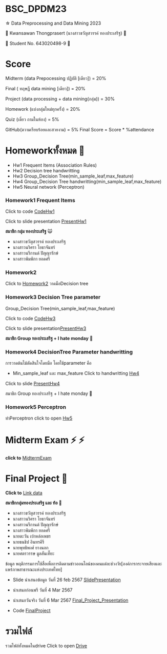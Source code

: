 
# BSC_DPDM23

☆ Data Preprocessing and Data Mining 2023 

:ribbon: Kwansawan Thongprasert (นางสาวขวัญสวรรค์ ทองประเสริฐ) :ribbon:

:ribbon: Student No. 643020498-9  :ribbon:


# Score
Midterm (data Prepocessing ปฏิบัติ [เดียว]) = 20%

Final ( ทฤษฏี data mining [เดียว]) = 20%

Project (data processing + data mining(กลุ่ม)) = 30%

Homework (แบ่งกลุ่มใหม่ทุกครั้ง) = 20%

Quiz (เดี่ยว ถามในห้อง) = 5%

GitHub(ตวามเรียบร้อยเเละสวยงาม) = 5% Final Score = Score * %attendance

# Homeworkทั้งหมด :pencil:
+ Hw1 Frequent Items (Association Rules)
+ Hw2 Decision tree handwritting
+ Hw3 Group_Decision Tree(min_sample_leaf,max_feature) 
+ Hw4 Group_Decision Tree handwritting(min_sample_leaf,max_feature)
+ Hw5 Neural network (Perceptron)
### Homework1 Frequent Items

Click to code [CodeHw1](https://github.com/kwansawanth/BSC_DPDM23/blob/main/Frequent_Patterns_(Association_Rules).ipynb)

Click to slide presentation [PresentHw1](https://github.com/kwansawanth/BSC_DPDM23/blob/main/Marketbasket_compressed.pdf)

**สมาชิก กลุ่ม ทองประเสริฐ**  :scream_cat:

+ นางสาวขวัญสวรรค์ ทองประเสริฐ
+ นางสาวนริศรา โยธาจันทร์
+ นางสาวนรีกานต์ ปัญญารักษ์
+ นางสาวพิมพิกา ยอดศรี
### Homework2   

Click to  [Homework2](https://github.com/kwansawanth/BSC_DPDM23/blob/main/Hw2.pdf) 
วาดมือDecision tree

### Homework3 Decision Tree parameter
Group_Decision Tree(min_sample_leaf,max_feature) 

Click to code [CodeHw3](https://github.com/kwansawanth/BSC_DPDM23/blob/main/Classification.ipynb)

Click to slide presentation[PresentHw3](https://www.canva.com/design/DAF8ejkUgWc/qB4EU70aLQGHXQhvQk8N1Q/view?utm_content=DAF8ejkUgWc&utm_campaign=designshare&utm_medium=link&utm_source=editor)

**สมาชิก Group ทองประเสริฐ + I hate monday** :busts_in_silhouette:

### Homework4 DecisionTree Parameter handwritting
การวาดต้นไม้ตัดสินใจโดยมือ โดยใช้parameter คือ 
+ Min_sample_leaf และ max_feature
Click to handwritting  [Hw4](https://github.com/kwansawanth/BSC_DPDM23/blob/main/Hw4-Final-จริงๆจ้า.pdf)

Click to slide [PresentHw4](https://www.canva.com/design/DAGAEi1HviM/8WQr9sTuu2L7vsBccwde5Q/view?utm_content=DAGAEi1HviM&utm_campaign=designshare&utm_medium=link&utm_source=editor)

สมาชิก Group ทองประเสริฐ + I hate monday :busts_in_silhouette:

### Homework5 Perceptron
ทำPerceptron click to open [Hw5](https://github.com/kwansawanth/BSC_DPDM23/blob/main/Homework5.pdf)

# Midterm Exam ⚡ :zap:
  **click to** [MidtermExam](https://github.com/kwansawanth/BSC_DPDM23/blob/main/Midterm_BscDPDM23.ipynb)
# Final Project :information_desk_person:
**Click to** [Link data](https://data.go.th/en/dataset/consumer_insight)

**สมาชิกกลุ่มทองประเสริฐ และ ท้อ** :busts_in_silhouette:
+ นางสาวขวัญสวรรค์ ทองประเสริฐ
+ นางสาวนริศรา โยธาจันทร์
+ นางสาวนรีกานต์ ปัญญารักษ์
+ นางสาวพิมพิกา ยอดศรี
+ นายตะวัน เบ้าหล่อเพชร
+ นายธนธิป อินทรคีรี
+ นายพุทธิพงศ์ ยางนอก 
+ นายศตรวรรษ มูลสันเที๊ยะ

ข้อมูล พฤติกรรมการใช้สื่อเพื่อการติดตามข่าวออนไลน์ของคนแต่ละช่วงวัย[องค์การกระจายเสียงและแพร่ภาพสาธารณะแห่งประเทศไทย]

+ Slide นำเสนอข้อมูล วันที่ 26 feb 2567 [SlidePresentation](https://www.canva.com/design/DAF9xVROj5g/MU3QyOEiNPy-GS3r-zhv9w/view?utm_content=DAF9xVROj5g&utm_campaign=designshare&utm_medium=link&utm_source=editor)
+ นำเสนอก่อนพรี วันที่ 4 Mar 2567 
+ นำเสนอวันจริง วันที่ 6 Mar 2567  [Final_Project_Presentation](https://github.com/kwansawanth/BSC_DPDM23/blob/main/Blue%20White%20Modern%20And%20Professional%20Company%20Profile%20Presentation.pdf)

+ Code [FinalProject](https://github.com/kwansawanth/BSC_DPDM23/blob/main/Final_Project.ipynb)

# รวมไฟล์ 

รวมไฟล์ทั้งหมดในdrive Click to open [Drive](https://drive.google.com/drive/folders/1WozvzsLgjTw3_WJ5YiFphDM4dAtCQPxq?usp=share_link)

























